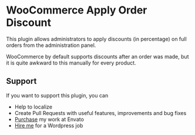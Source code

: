 # WooCommerce Apply Order Discount

This plugin allows administrators to apply discounts (in percentage) on full orders from the administration panel.

WooCommerce by default supports discounts after an order was made, but it is quite awkward to this manually for every product.

## Support

If you want to support this plugin, you can

* Help to localize
* Create Pull Requests with useful features, improvements and bug fixes
* [Purchase](http://codecanyon.net/user/scrobbleme/portfolio?ref=scrobbleme) my work at Envato
* [Hire me](http://www.scrobble.me) for a Wordpress job